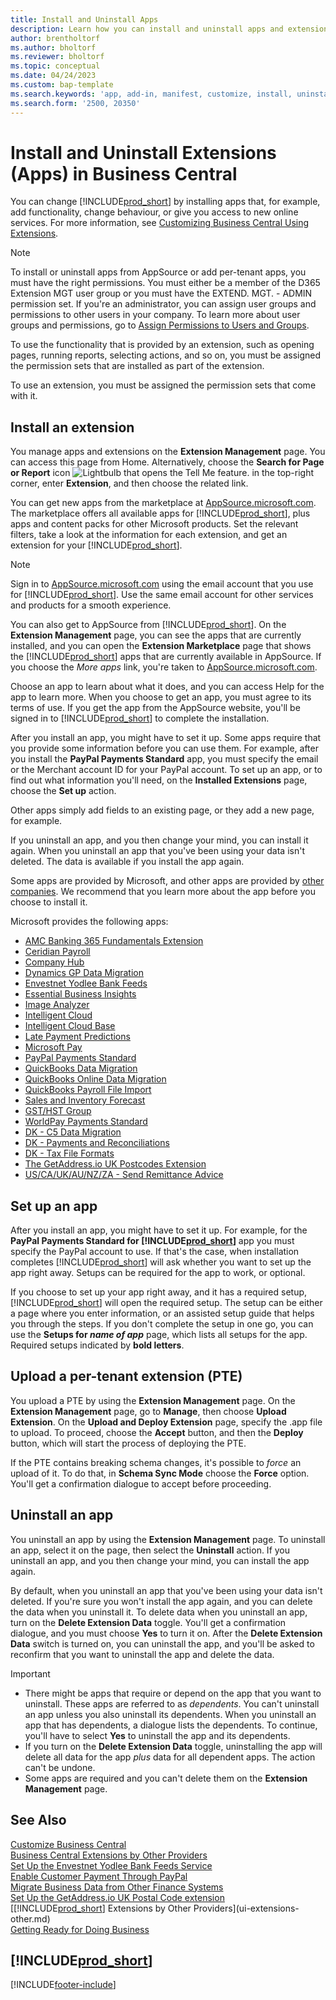 ```yaml
---
title: Install and Uninstall Apps
description: Learn how you can install and uninstall apps and extensions in Business Central.
author: brentholtorf
ms.author: bholtorf
ms.reviewer: bholtorf
ms.topic: conceptual
ms.date: 04/24/2023
ms.custom: bap-template
ms.search.keywords: 'app, add-in, manifest, customize, install, uninstall'
ms.search.form: '2500, 20350'
---
```


# Install and Uninstall Extensions (Apps) in Business Central

You can change [!INCLUDE[prod_short](includes/prod_short.md)] by installing apps that, for example, add functionality, change behaviour, or give you access to new online services. For more information, see [Customizing Business Central Using Extensions](ui-extensions.md).

> [!NOTE]
> To install or uninstall apps from AppSource or add per-tenant apps, you must have the right permissions. You must either be a member of the D365 Extension MGT user group or you must have the EXTEND. MGT. - ADMIN permission set. If you're an administrator, you can assign user groups and permissions to other users in your company. To learn more about user groups and permissions, go to [Assign Permissions to Users and Groups](ui-define-granular-permissions.md).
>
> To use the functionality that is provided by an extension, such as opening pages, running reports, selecting actions, and so on, you must be assigned the permission sets that are installed as part of the extension.

To use an extension, you must be assigned the permission sets that come with it.

## <a name="install"></a>Install an extension

You manage apps and extensions on the **Extension Management** page. You can access this page from Home. Alternatively, choose the **Search for Page or Report** icon ![Lightbulb that opens the Tell Me feature.](media/ui-search/search_small.png "Tell me what you want to do") in the top-right corner, enter **Extension**, and then choose the related link.  

You can get new apps from the marketplace at [AppSource.microsoft.com](https://go.microsoft.com/fwlink/?linkid=2081646). The marketplace offers all available apps for [!INCLUDE[prod_short](includes/prod_short.md)], plus apps and content packs for other Microsoft products. Set the relevant filters, take a look at the information for each extension, and get an extension for your [!INCLUDE[prod_short](includes/prod_short.md)].  

> [!NOTE]  
> Sign in to [AppSource.microsoft.com](https://appsource.microsoft.com/) using the email account that you use for [!INCLUDE[prod_short](includes/prod_short.md)]. Use the same email account for other services and products for a smooth experience.  

You can also get to AppSource from [!INCLUDE[prod_short](includes/prod_short.md)]. On the **Extension Management** page, you can see the apps that are currently installed, and you can open the **Extension Marketplace** page that shows the [!INCLUDE[prod_short](includes/prod_short.md)] apps that are currently available in AppSource. If you choose the *More apps* link, you're taken to [AppSource.microsoft.com](https://go.microsoft.com/fwlink/?linkid=2081646).  

Choose an app to learn about what it does, and you can access Help for the app to learn more. When you choose to get an app, you must agree to its terms of use. If you get the app from the AppSource website, you'll be signed in to [!INCLUDE[prod_short](includes/prod_short.md)] to complete the installation.  

After you install an app, you might have to set it up. Some apps require that you provide some information before you can use them. For example, after you install the **PayPal Payments Standard** app, you must specify the email or the Merchant account ID for your PayPal account. To set up an app, or to find out what information you'll need, on the **Installed Extensions** page, choose the **Set up** action.  

Other apps simply add fields to an existing page, or they add a new page, for example.

If you uninstall an app, and you then change your mind, you can install it again. When you uninstall an app that you've been using your data isn't deleted. The data is available if you install the app again.

Some apps are provided by Microsoft, and other apps are provided by [other companies](ui-extensions-other.md). We recommend that you learn more about the app before you choose to install it.

Microsoft provides the following apps:

* [AMC Banking 365 Fundamentals Extension](ui-extensions-amc-banking.md)
* [Ceridian Payroll](ui-extensions-ceridian-payroll.md)
* [Company Hub](ui-extensions-company-hub.md)  
* [Dynamics GP Data Migration](ui-extensions-dynamicsgp-data-migration.md)
* [Envestnet Yodlee Bank Feeds](ui-extensions-yodlee-bank-feeds.md)
* [Essential Business Insights](ui-extensions-essential-business-insights.md)
* [Image Analyzer](ui-extensions-image-analyzer.md)
* [Intelligent Cloud](ui-extensions-data-replication.md)
* [Intelligent Cloud Base](ui-extensions-intelligent-cloud.md)  
* [Late Payment Predictions](ui-extensions-late-payment-prediction.md)
* [Microsoft Pay](ui-extensions-microsoft-pay-payments.md)
* [PayPal Payments Standard](ui-extensions-paypal-payments-standard.md)
* [QuickBooks Data Migration](ui-extensions-quickbooks-data-migration.md)
* [QuickBooks Online Data Migration](ui-extensions-quickbooks-online-data-migration.md)
* [QuickBooks Payroll File Import](ui-extensions-quickbooks-payroll.md)
* [Sales and Inventory Forecast](ui-extensions-sales-forecast.md)
* [GST/HST Group](ui-extensions-vat-group.md)
* [WorldPay Payments Standard](ui-extensions-worldpay-payments-standard.md)
* [DK - C5 Data Migration](ui-extensions-c5-data-migration.md)
* [DK - Payments and Reconciliations](ui-extensions-payments-reconciliation-formats-dk.md)
* [DK - Tax File Formats](ui-extensions-tax-file-formats-dk.md)
* [The GetAddress.io UK Postcodes Extension](LocalFunctionality/UnitedKingdom/ui-extensions-getaddressio.md)  
* [US/CA/UK/AU/NZ/ZA - Send Remittance Advice](ui-extensions-send-remittance-advice.md)

## Set up an app

After you install an app, you might have to set it up. For example, for the **PayPal Payments Standard for [!INCLUDE[prod_short](includes/prod_short.md)]** app you must specify the PayPal account to use. If that's the case, when installation completes [!INCLUDE[prod_short](includes/prod_short.md)] will ask whether you want to set up the app right away. Setups can be required for the app to work, or optional.

If you choose to set up your app right away, and it has a required setup, [!INCLUDE[prod_short](includes/prod_short.md)] will open the required setup. The setup can be either a page where you enter information, or an assisted setup guide that helps you through the steps. If you don't complete the setup in one go, you can use the **Setups for _name of app_** page, which lists all setups for the app. Required setups indicated by **bold letters**.

## Upload a per-tenant extension (PTE)

You upload a PTE by using the **Extension Management** page. On the **Extension Management** page, go to **Manage**, then choose **Upload Extension**. On the **Upload and Deploy Extension** page, specify the .app file to upload. To proceed, choose the **Accept** button, and then the **Deploy** button, which will start the process of deploying the PTE.

If the PTE contains breaking schema changes, it's possible to *force* an upload of it. To do that, in **Schema Sync Mode** choose the **Force** option. You'll get a confirmation dialogue to accept before proceeding.  

## Uninstall an app

You uninstall an app by using the **Extension Management** page. To uninstall an app, select it on the page, then select the **Uninstall** action. If you uninstall an app, and you then change your mind, you can install the app again.

By default, when you uninstall an app that you've been using your data isn't deleted. If you're sure you won't install the app again, and you can delete the data when you uninstall it. To delete data when you uninstall an app, turn on the **Delete Extension Data** toggle. You'll get a confirmation dialogue, and you must choose **Yes** to turn it on. After the **Delete Extension Data** switch is turned on, you can uninstall the app, and you'll be asked to reconfirm that you want to uninstall the app and delete the data.

> [!IMPORTANT]  
> * There might be apps that require or depend on the app that you want to uninstall. These apps are referred to as *dependents*. You can't uninstall an app unless you also uninstall its dependents. When you uninstall an app that has dependents, a dialogue lists the dependents. To continue, you'll have to select **Yes** to uninstall the app and its dependents.
> * If you turn on the **Delete Extension Data** toggle, uninstalling the app will delete all data for the app *plus* data for all dependent apps. The action can't be undone.
> * Some apps are required and you can't delete them on the **Extension Management** page.  

## See Also

[Customize Business Central](ui-customizing-overview.md)  
[Business Central Extensions by Other Providers](ui-extensions-other.md)  
[Set Up the Envestnet Yodlee Bank Feeds Service](bank-how-setup-bank-statement-service.md)  
[Enable Customer Payment Through PayPal](sales-how-enable-payment-service-extensions.md)  
[Migrate Business Data from Other Finance Systems](across-import-data-configuration-packages.md)  
[Set Up the GetAddress.io UK Postal Code extension](LocalFunctionality/UnitedKingdom/uk-setup-postal-code-service.md)  
[[!INCLUDE[prod_short](includes/prod_short.md)] Extensions by Other Providers](ui-extensions-other.md)  
[Getting Ready for Doing Business](ui-get-ready-business.md)  

## [!INCLUDE[prod_short](includes/free_trial_md.md)]  


[!INCLUDE[footer-include](includes/footer-banner.md)]
